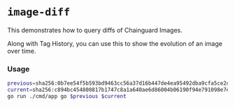 # `image-diff`

This demonstrates how to query diffs of Chainguard Images.

Along with Tag History, you can use this to show the evolution of an image over time.

### Usage


```sh
previous=sha256:0b7ee54f5b593bd9463cc56a37d16b447de4ea95492dba9cfa5ce2d732e6352c
current=sha256:c894bc454800817b1747c8a1a640ae6d86004b06190f94e791098e7e78dbbc00
go run ./cmd/app go $previous $current
```
